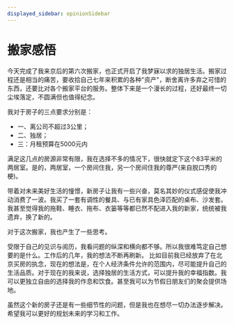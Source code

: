 ```yaml
---
displayed_sidebar: opinionSidebar
---
```


# 搬家感悟
今天完成了我来京后的第六次搬家，也正式开启了我梦寐以求的独居生活。搬家过程还是相当的痛苦，要收拾自己七年来积累的各种"资产"，断舍离许多弃之可惜的东西，还要比对各个搬家平台的服务。整体下来是一个漫长的过程，还好最终一切尘埃落定，不圆满但也值得纪念。

我对于房子的三点要求分别是：
- 一、离公司不超过3公里；
- 二、独居；
- 三：月租预算在5000元内

满足这几点的房源非常有限，我在选择不多的情况下，很快就定下这个83平米的两居室。是的，两居室，一个房间住我，另一个房间住我的尊严(来自脱口秀的梗)。

带着对未来美好生活的憧憬，新房子让我有一些兴奋，莫名其妙的仪式感促使我冲动消费了一波。我买了一套有调性的餐具、与已有家具色泽匹配的桌布、沙发套。我甚至觉得我的拖鞋、睡衣、拖布、衣篓等等都已然不配进入我的新家，统统被我遗弃，换了新的。

对于这次搬家，我也产生了一些思考。

受限于自己的见识与阅历，我看问题的纵深和横向都不够。所以我很难笃定自己想要的是什么。工作后的几年，我的想法不断再刷新。
比如目前我已经放弃了在北京买房的执念，现在的想法是，在个人经济条件允许的范围内，尽可能提升自己的生活品质。对于现在的我来说，选择独居的生活方式，可以提升我的幸福指数。我可以更独立自由的选择我的作息和饮食。甚至我可以为节假日朋友们的聚会提供场地。

虽然这个新的房子还是有一些细节性的问题，但是我也在想尽一切办法逐步解决。希望我可以更好的规划未来的学习和工作。

































































